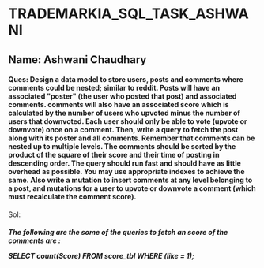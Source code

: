 # TRADEMARKIA_SQL_TASK_ASHWANI

 <h2> Name: Ashwani Chaudhary </h2>
<h4>
Ques: Design a data model to store users, posts and comments where comments could be nested; similar to reddit. Posts will have an associated "poster" (the user who posted that post) and associated comments. comments will also have an associated score which is calculated by the number of users who upvoted minus the number of users that downvoted. Each user should only be able to vote (upvote or downvote) once on a comment.
Then, write a query to fetch the post along with its poster and all comments. Remember that comments can be nested up to multiple levels. The comments should be sorted by the product of the square of their score and their time of posting in descending order. The query should run fast and should have as little overhead as possible. You may use appropriate indexes to achieve the same.
Also write a mutation to insert comments at any level belonging to a post, and mutations for a user to upvote or downvote a comment (which must recalculate the comment score).
</h4>

Sol: 


<h5> The following are the some of the queries to fetch an score of the comments are :

 SELECT count(Score) FROM score_tbl WHERE (like = 1); </h5>

 </p>
